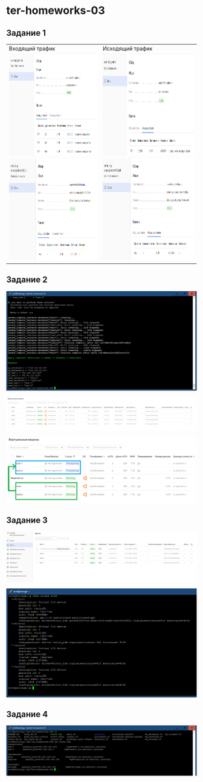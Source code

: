 # ter-homeworks-03

## Задание 1

<table>
  <tr>
    <td>Входящий трафик</td>
    <td>Исходящий трафик</td>
  </tr>
  <tr>
    <td><img src="./pictures/1_SG_1_in.png" width=890 height=270></td>
    <td><img src="./pictures/1_SG_1_out.png" width=890 height=270></td>
  </tr>
  <tr>
    <td><img src="./pictures/1_SG_2_in.png" width=890 height=270></td>
    <td><img src="./pictures/1_SG_2_out.png" width=890 height=270></td>
  </tr>
 </table>

## Задание 2

![Terraform_apply](./pictures/2_Terraform_apply.png)

![VM](./pictures/2_VM.png)

![VM_depends_on](./pictures/2_Depends_on.png)

## Задание 3

![VM_with_SecondDiscs](./pictures/3_VM_with_SecondDiscs.png)

![lshw](./pictures/3_lshw.png)

## Задание 4

![hosts.conf](./pictures/4_cat_hosts_conf.png)



